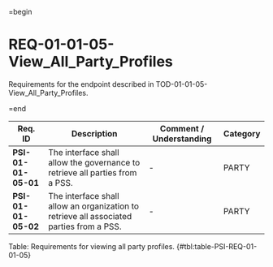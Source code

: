 =begin

# REQ-01-01-05-View_All_Party_Profiles

Requirements for the endpoint described in TOD-01-01-05-View_All_Party_Profiles.

=end

| Req. ID | Description | Comment / Understanding | Category |
| ------- | ----------- | ----------------------- | -------- |
| __PSI-01-01-05-01__ | The interface shall allow the governance to retrieve all parties from a PSS. | - | PARTY |
| __PSI-01-01-05-02__ | The interface shall allow an organization to retrieve all associated parties from a PSS. | - | PARTY |

Table: Requirements for viewing all party profiles. {#tbl:table-PSI-REQ-01-01-05}
